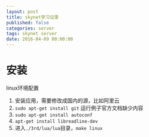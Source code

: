 ```yaml
---
layout: post
title: skynet学习记录
published: false
categories: server
tags: skynet server
date: 2016-04-09 00:00:00
---
```


安装
===
linux环境配置
1. 安装应用，需要修改成国内的源，比如阿里云
2. ```sudo apt-get install git```
运行例子官方文档缺少内容
1. ```sudo apt-get install autoconf```
2. ```apt-get install libreadline-dev```
3. 进入```./3rd/lua/lua```目录，```make linux```
